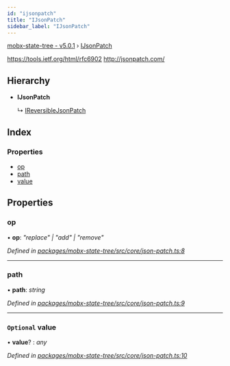 ```yaml
---
id: "ijsonpatch"
title: "IJsonPatch"
sidebar_label: "IJsonPatch"
---
```


[mobx-state-tree - v5.0.1](../index.md) › [IJsonPatch](ijsonpatch.md)

https://tools.ietf.org/html/rfc6902
http://jsonpatch.com/

## Hierarchy

* **IJsonPatch**

  ↳ [IReversibleJsonPatch](ireversiblejsonpatch.md)

## Index

### Properties

* [op](ijsonpatch.md#op)
* [path](ijsonpatch.md#path)
* [value](ijsonpatch.md#optional-value)

## Properties

###  op

• **op**: *"replace" | "add" | "remove"*

*Defined in [packages/mobx-state-tree/src/core/json-patch.ts:8](https://github.com/mobxjs/mobx-state-tree/blob/f8ff671a/packages/mobx-state-tree/src/core/json-patch.ts#L8)*

___

###  path

• **path**: *string*

*Defined in [packages/mobx-state-tree/src/core/json-patch.ts:9](https://github.com/mobxjs/mobx-state-tree/blob/f8ff671a/packages/mobx-state-tree/src/core/json-patch.ts#L9)*

___

### `Optional` value

• **value**? : *any*

*Defined in [packages/mobx-state-tree/src/core/json-patch.ts:10](https://github.com/mobxjs/mobx-state-tree/blob/f8ff671a/packages/mobx-state-tree/src/core/json-patch.ts#L10)*
